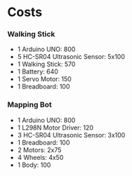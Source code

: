 # Costs

### Walking Stick

- 1 Arduino UNO: 800
- 5 HC-SR04 Ultrasonic Sensor: 5x100
- 1 Walking Stick: 570
- 1 Battery: 640
- 1 Servo Motor: 150
- 1 Breadboard: 100

### Mapping Bot

- 1 Arduino UNO: 800
- 1 L298N Motor Driver: 120
- 3 HC-SR04 Ultrasonic Sensor: 3x100
- 1 Breadboard: 100
- 2 Motors: 2x75
- 4 Wheels: 4x50
- 1 Body: 100
